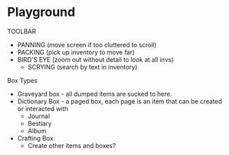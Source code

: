 # Playground

TOOLBAR

- PANNING (move screen if too cluttered to scroll)
- PACKING (pick up inventory to move far)
- BIRD'S EYE (zoom out without detail to look at all invs)
  - SCRYING (search by text in inventory)

Box Types

- Graveyard box - all dumped items are sucked to here.
- Dictionary Box - a paged box, each page is an item that can be created or interacted with
  - Journal
  - Bestiary
  - Album
- Crafting Box
  - Create other items and boxes?
